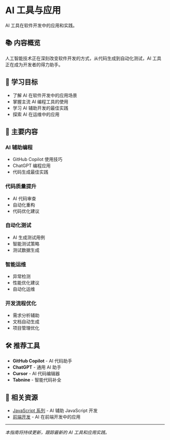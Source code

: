 # AI 工具与应用

AI 工具在软件开发中的应用和实践。

## 📚 内容概览

人工智能技术正在深刻改变软件开发的方式，从代码生成到自动化测试，AI 工具正在成为开发者的得力助手。

## 🎯 学习目标

- 了解 AI 在软件开发中的应用场景
- 掌握主流 AI 编程工具的使用
- 学习 AI 辅助开发的最佳实践
- 探索 AI 在运维中的应用

## 📖 主要内容

### AI 辅助编程
- GitHub Copilot 使用技巧
- ChatGPT 编程应用
- 代码生成最佳实践

### 代码质量提升
- AI 代码审查
- 自动化重构
- 代码优化建议

### 自动化测试
- AI 生成测试用例
- 智能测试策略
- 测试数据生成

### 智能运维
- 异常检测
- 性能优化建议
- 自动化运维

### 开发流程优化
- 需求分析辅助
- 文档自动生成
- 项目管理优化

## 🛠️ 推荐工具

- **GitHub Copilot** - AI 代码助手
- **ChatGPT** - 通用 AI 助手
- **Cursor** - AI 代码编辑器
- **Tabnine** - 智能代码补全

## 🔗 相关资源

- [JavaScript 系列](/blog/javascript/) - AI 辅助 JavaScript 开发
- [前端开发](/blog/frontend/) - AI 在前端开发中的应用

---

*本指南将持续更新，跟踪最新的 AI 工具和应用实践。*
